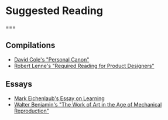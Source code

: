 # Suggested Reading
===

## Compilations
- [David Cole's "Personal Canon"](http://davidcole.me/canon/)
- [Robert Lenne's "Required Reading for Product Designers"](http://robertlenne.com/requiredreading/)

## Essays
- [Mark Eichenlaub's Essay on Learning](http://www.quora.com/Learning/Do-grad-school-students-remember-everything-they-were-taught-in-college-all-the-time/answer/Mark-Eichenlaub)
- [Walter Benjamin's "The Work of Art in the Age of Mechanical Reproduction"](http://marxists.org/reference/subject/philosophy/works/ge/benjamin.htm)